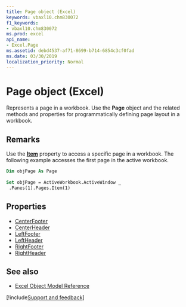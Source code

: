 ```yaml
---
title: Page object (Excel)
keywords: vbaxl10.chm830072
f1_keywords:
- vbaxl10.chm830072
ms.prod: excel
api_name:
- Excel.Page
ms.assetid: debd4537-af71-8699-b714-6854c3cf0fad
ms.date: 03/30/2019
localization_priority: Normal
---
```



# Page object (Excel)

Represents a page in a workbook. Use the **Page** object and the related methods and properties for programmatically defining page layout in a workbook.


## Remarks

Use the **[Item](excel.pages.item.md)** property to access a specific page in a workbook. The following example accesses the first page in the active workbook.

```vb
Dim objPage As Page 
 
Set objPage = ActiveWorkbook.ActiveWindow _ 
 .Panes(1).Pages.Item(1)
```

## Properties

- [CenterFooter](Excel.Page.CenterFooter.md)
- [CenterHeader](Excel.Page.CenterHeader.md)
- [LeftFooter](Excel.Page.LeftFooter.md)
- [LeftHeader](Excel.Page.LeftHeader.md)
- [RightFooter](Excel.Page.RightFooter.md)
- [RightHeader](Excel.Page.RightHeader.md)

## See also

- [Excel Object Model Reference](overview/Excel/object-model.md)

[!include[Support and feedback](~/includes/feedback-boilerplate.md)]
